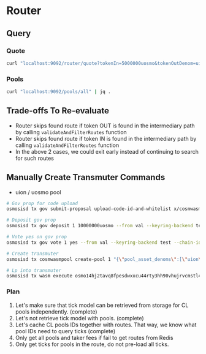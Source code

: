 # Router

## Query


### Quote

```bash
curl "localhost:9092/router/quote?tokenIn=5000000uosmo&tokenOutDenom=uion" | jq .
```

### Pools

```bash
curl "localhost:9092/pools/all" | jq .
```

## Trade-offs To Re-evaluate

- Router skips found route if token OUT is found in the intermediary
path by calling `validateAndFilterRoutes` function
- Router skips found route if token IN is found in the intermediary
path by calling `validateAndFilterRoutes` function
- In the above 2 cases, we could exit early instead of continuing to search for such routes

## Manually Create Transmuter Commands

- uion / uosmo pool

```bash
# Gov prop for code upload
osmosisd tx gov submit-proposal upload-code-id-and-whitelist x/cosmwasmpool/bytecode/transmuter_migrate.wasm --title "T" --description "T" --from lo-test1 --keyring-backend test --chain-id localosmosis --gas=50000000 --fees 625000uosmo -b=block

# Deposit gov prop
osmosisd tx gov deposit 1 10000000uosmo --from val --keyring-backend test --chain-id localosmosis -b=block --fees=125000uosmo --gas=50000000

# Vote yes on gov prop
osmosisd tx gov vote 1 yes --from val --keyring-backend test --chain-id localosmosis -b=block --fees=6250uosmo --gas=2500000

# Create transmuter
osmosisd tx cosmwasmpool create-pool 1 "{\"pool_asset_denoms\":[\"uion\",\"uosmo\"]}" --from lo-test1 --keyring-backend test --chain-id localosmosis --fees 8750uosmo -b=block --gas=3500000

# Lp into transmuter
osmosisd tx wasm execute osmo14hj2tavq8fpesdwxxcu44rty3hh90vhujrvcmstl4zr3txmfvw9sq2r9g9 "{\"join_pool\":{}  }" --amount 1000000uosmo,2000000uion --from lo-test1 --keyring-backend test --chain-id localosmosis --fees 8750uosmo -b=block --gas=3500000
```

### Plan

1. Let's make sure that tick model can be retrieved from storage for CL pools independently. (complete)
2. Let's not retrieve tick model with pools. (complete)
3. Let's cache CL pools IDs together with routes. That way, we know what pool IDs need to query ticks (complete)
4. Only get all pools and taker fees if fail to get routes from Redis
5. Only get ticks for pools in the route, do not pre-load all ticks.


